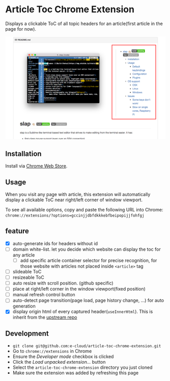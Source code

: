 Article Toc Chrome Extension 
======
Displays a clickable ToC of all topic headers for an article(first article in the page for now).

![Screenshot](https://raw.githubusercontent.com/dbkaplun/github-markdown-outline-extension/master/screenshot.png)

## Installation

Install via [Chrome Web Store](https://chrome.google.com/webstore/detail/github-markdown-outline-e/gccinjjdbfdkkkebfbeipopijjfohfgj).

## Usage

When you visit any page with article, this extension will automatically display a clickable ToC near right/left corner of window viewport.

To see all available options, copy and paste the following URL into Chrome: `chrome://extensions/?options=gccinjjdbfdkkkebfbeipopijjfohfgj`

## feature
* [x] auto-generate ids for headers without id
* [ ] domain white-list. let you decide which website can display the toc for any article
    * [ ] add specific article container selector for precise recognition, for those website with articles not placed inside `<article>` tag
* [ ] slideable ToC
* [ ] resizeable ToC
* [ ] auto resize with scroll position. (github specific)
* [ ] place at right/left corner in the window viewport(fixed position)
* [ ] manual refresh control button
* [ ] auto-detect page transition(page load, page history change, ...) for auto generation
* [x] display origin html of every captured header(`useInnerHtml`). This is inherit from the [upstream repo](https://github.com/dbkaplun/github-markdown-outline-extension)

## Development

* `git clone git@github.com:e-cloud/article-toc-chrome-extension.git`
* Go to `chrome://extensions` in Chrome
* Ensure the *Developer mode* checkbox is clicked
* Click the *Load unpacked extension...* button
* Select the `article-toc-chrome-extension` directory you just cloned
* Make sure the extension was added by refreshing this page
